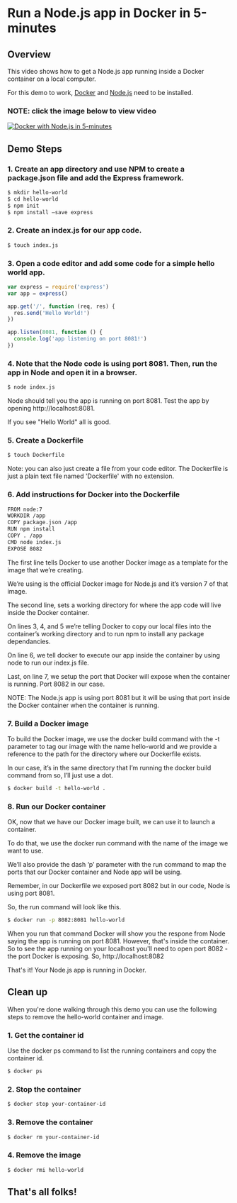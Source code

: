 # Run a Node.js app in Docker in 5-minutes

## Overview

This video shows how to get a Node.js app running inside a Docker container on a local computer.

For this demo to work, [Docker](http://docker.com) and [Node.js](http://nodejs.org) need to be installed.

### NOTE: click the image below to view video
[![Docker with Node.js in 5-minutes](http://img.youtube.com/vi/edPrPcgjTgw/0.jpg)](http://www.youtube.com/watch?v=edPrPcgjTgw)

## Demo Steps 

### 1. Create an app directory and use NPM to create a package.json file and add the Express framework. 

```bash
$ mkdir hello-world
$ cd hello-world
$ npm init
$ npm install —save express
```

### 2. Create an index.js for our app code. 

```bash
$ touch index.js
```

### 3. Open a code editor and add some code for a simple hello world app. 

```javascript
var express = require('express')
var app = express()

app.get('/', function (req, res) {
  res.send('Hello World!')
})

app.listen(8081, function () {
  console.log('app listening on port 8081!')
})
```

### 4. Note that the Node code is using port 8081. Then, run the app in Node and open it in a browser.

```bash
$ node index.js
```

Node should tell you the app is running on port 8081. Test the app by opening http://localhost:8081.

If you see "Hello World" all is good. 

### 5. Create a Dockerfile

```bash
$ touch Dockerfile
```
Note: you can also just create a file from your code editor. The Dockerfile is just a plain text file named 'Dockerfile' with no extension.

### 6. Add instructions for Docker into the Dockerfile

```bash
FROM node:7
WORKDIR /app
COPY package.json /app
RUN npm install
COPY . /app
CMD node index.js
EXPOSE 8082
```

The first line tells Docker to use another Docker image as a template for the image that we’re creating.

We’re using is the official Docker image for Node.js and it’s version 7 of that image. 

The second line, sets a working directory for where the app code will live inside the Docker container.

On lines 3, 4, and 5 we’re telling Docker to copy our local files into the container’s working directory and to run npm to install any package dependancies. 

On line 6, we tell docker to execute our app inside the container by using node to run our index.js file.

Last, on line 7, we setup the port that Docker will expose when the container is running. Port 8082 in our case.

NOTE: The Node.js app is using port 8081 but it will be using that port inside the Docker container when the container is running.

### 7. Build a Docker image

To build the Docker image, we use the docker build command with the -t parameter to tag our image with the name hello-world and we provide a reference to the path for the directory where our Dockerfile exists. 

In our case, it’s in the same directory that I’m running the docker build command from so, I’ll just use a dot.

```bash
$ docker build -t hello-world .
```

### 8. Run our Docker container

OK, now that we have our Docker image built, we can use it to launch a container.

To do that, we use the docker run command with the name of the image we want to use.

We’ll also provide the dash ‘p’ parameter with the run command to map the ports that our Docker container and Node app will be using. 

Remember, in our Dockerfile we exposed port 8082 but in our code, Node is using port 8081.

So, the run command will look like this. 

```bash
$ docker run -p 8082:8081 hello-world
```

When you run that command Docker will show you the respone from Node saying the app is running on port 8081. However, that's inside the container. So to see the app running on your localhost you'll need to open port 8082 - the port Docker is exposing. So, http://localhost:8082

That's it! Your Node.js app is running in Docker. 

## Clean up

When you're done walking through this demo you can use the following steps to remove the hello-world container and image.

### 1. Get the container id

Use the docker ps command to list the running containers and copy the container id.

```bash
$ docker ps
```
### 2. Stop the container

```bash
$ docker stop your-container-id
```
### 3. Remove the container

```bash
$ docker rm your-container-id
```
### 4. Remove the image

```bash
$ docker rmi hello-world
``` 

## That's all folks!